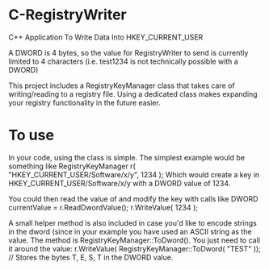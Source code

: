 # C-RegistryWriter
C++ Application To Write Data Into HKEY_CURRENT_USER

A DWORD is 4 bytes, so the value for RegistryWriter to send is currently limited to 4 characters (i.e. test1234 is not technically possible with a DWORD)

This project includes a RegistryKeyManager class that takes care of writing/reading to a registry file. Using a dedicated class makes expanding your registry functionality in the future easier.

# To use
In your code, using the class is simple. The simplest example would be something like
RegistryKeyManager r( "HKEY_CURRENT_USER/Software/x/y", 1234 );
Which would create a key in HKEY_CURRENT_USER/Software/x/y with a DWORD value of 1234.

You could then read the value of and modify the key with calls like
DWORD currentValue = r.ReadDwordValue();
r.WriteValue( 1234 );

A small helper method is also included in case you'd like to encode strings in the dword (since in your example you have used an ASCII string as the value. The method is RegistryKeyManager::ToDword(). You just need to call it around the value:
r.WriteValue( RegistryKeyManager::ToDword( "TEST" )); // Stores the bytes T, E, S, T in the DWORD value.
